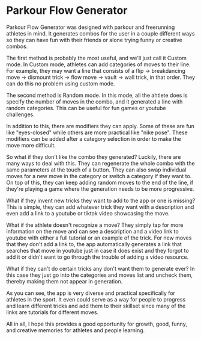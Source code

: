 # Parkour Flow Generator

Parkour Flow Generator was designed with parkour and freerunning athletes in mind. It generates combos for the user in a couple different ways so they can have fun with their friends or alone trying funny or creative combos.

The first method is probably the most useful, and we'll just call it Custom mode. In Custom mode, athletes can add categories of moves to their line. For example, they may want a line that consists of a flip -> breakdancing move -> dismount trick -> flow move -> vault -> wall trick, in that order. They can do this no problem using custom mode. 

The second method is Random mode. In this mode, all the ahtlete does is specify the number of moves in the combo, and it generated a line with random categories. This can be useful for fun games or youtube challenges.

In addition to this, there are modifiers they can apply. Some of these are fun like "eyes-closed" while others are more practical like "nike pose". These modifiers can be added after a category selection in order to make the move more difficult. 

So what if they don't like the combo they generated? Luckily, there are many ways to deal with this. They can regenerate the whole combo with the same parameters at the touch of a button. They can also swap individual moves for a new move in the category or switch a category if they want to. On top of this, they can keep adding random moves to the end of the line, if they're playing a game where the generation needs to be more progressive. 

What if they invent new tricks they want to add to the app or one is missing? This is simple, they can add whatever trick they want with a description and even add a link to a youtube or tiktok video showcasing the move. 

What if the athlete doesn't recognize a move? They simply tap for more information on the move and can see a description and a video link to youtube with either a full tutorial or an example of the trick. For new moves that they don't add a link to, the app automatically generates a link that searches that move in youtube just in case it does exist and they forgot to add it or didn't want to go through the trouble of adding a video resource. 

What if they can't do certain tricks any don't want them to generate ever? In this case they just go into the categories and moves list and uncheck them, thereby making them not appear in generation.

As you can see, the app is very diverse and practical specifically for athletes in the sport. It even could serve as a way for people to progress and learn different tricks and add them to their skillset since many of the links are tutorials for different moves. 

All in all, I hope this provides a good opportunity for growth, good, funny, and creative memories for athletes and people learning. 
